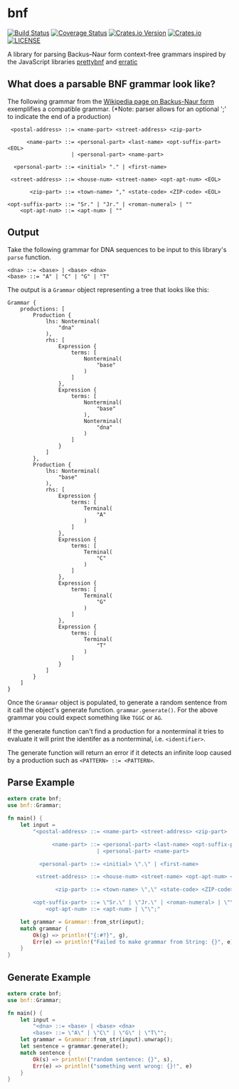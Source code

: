 # bnf

[![Build Status](https://travis-ci.org/shnewto/bnf.svg?branch=master)](https://travis-ci.org/shnewto/bnf)
[![Coverage Status](https://coveralls.io/repos/github/shnewto/bnf/badge.svg?branch=master)](https://coveralls.io/github/shnewto/bnf?branch=master)
[![Crates.io Version](https://img.shields.io/crates/v/bnf.svg)](https://crates.io/crates/bnf)
[![Crates.io](https://img.shields.io/crates/d/bnf.svg)](https://crates.io/crates/bnf)
[![LICENSE](https://img.shields.io/badge/license-MIT-blue.svg)](LICENSE)

A library for parsing Backus–Naur form context-free grammars
inspired by the JavaScript libraries [prettybnf](https://github.com/dhconnelly/prettybnf) and
[erratic](https://github.com/dhconnelly/erratic)

## What does a parsable BNF grammar look like?

The following grammar from the
[Wikipedia page on Backus-Naur form](https://en.wikipedia.org/wiki/Backus%E2%80%93Naur_form#Example)
exemplifies a compatible grammar. (*Note: parser allows for an optional ';'
to indicate the end of a production)

```text
 <postal-address> ::= <name-part> <street-address> <zip-part>

      <name-part> ::= <personal-part> <last-name> <opt-suffix-part> <EOL>
                    | <personal-part> <name-part>

  <personal-part> ::= <initial> "." | <first-name>

 <street-address> ::= <house-num> <street-name> <opt-apt-num> <EOL>

       <zip-part> ::= <town-name> "," <state-code> <ZIP-code> <EOL>

<opt-suffix-part> ::= "Sr." | "Jr." | <roman-numeral> | ""
    <opt-apt-num> ::= <apt-num> | ""
```

## Output
Take the following grammar for DNA sequences to be input to this library's
`parse` function.
```text
<dna> ::= <base> | <base> <dna>
<base> ::= "A" | "C" | "G" | "T"
```

The output is a `Grammar` object representing a tree that looks like this:
```text
Grammar {
    productions: [
        Production {
            lhs: Nonterminal(
                "dna"
            ),
            rhs: [
                Expression {
                    terms: [
                        Nonterminal(
                            "base"
                        )
                    ]
                },
                Expression {
                    terms: [
                        Nonterminal(
                            "base"
                        ),
                        Nonterminal(
                            "dna"
                        )
                    ]
                }
            ]
        },
        Production {
            lhs: Nonterminal(
                "base"
            ),
            rhs: [
                Expression {
                    terms: [
                        Terminal(
                            "A"
                        )
                    ]
                },
                Expression {
                    terms: [
                        Terminal(
                            "C"
                        )
                    ]
                },
                Expression {
                    terms: [
                        Terminal(
                            "G"
                        )
                    ]
                },
                Expression {
                    terms: [
                        Terminal(
                            "T"
                        )
                    ]
                }
            ]
        }
    ]
}

```

Once the `Grammar` object is populated, to generate a random sentence from it
call the object's generate function. `grammar.generate()`. For the above grammar
you could expect something like `TGGC` or `AG`.

If the generate function can't find a production for a nonterminal it tries
to evaluate it will print the identifer as a nonterminal, i.e. `<identifier>`.

The generate function will return an error if it detects an infinite loop caused
by a production such as `<PATTERN> ::= <PATTERN>`.

## Parse Example

```rust
extern crate bnf;
use bnf::Grammar;

fn main() {
    let input =
        "<postal-address> ::= <name-part> <street-address> <zip-part>

              <name-part> ::= <personal-part> <last-name> <opt-suffix-part> <EOL>
                            | <personal-part> <name-part>

          <personal-part> ::= <initial> \".\" | <first-name>

         <street-address> ::= <house-num> <street-name> <opt-apt-num> <EOL>

               <zip-part> ::= <town-name> \",\" <state-code> <ZIP-code> <EOL>

        <opt-suffix-part> ::= \"Sr.\" | \"Jr.\" | <roman-numeral> | \"\"
            <opt-apt-num> ::= <apt-num> | \"\";"

    let grammar = Grammar::from_str(input);
    match grammar {
        Ok(g) => println!("{:#?}", g),
        Err(e) => println!("Failed to make grammar from String: {}", e),
    }
}
```
## Generate Example

```rust
extern crate bnf;
use bnf::Grammar;

fn main() {
    let input =
        "<dna> ::= <base> | <base> <dna>
        <base> ::= \"A\" | \"C\" | \"G\" | \"T\"";
    let grammar = Grammar::from_str(input).unwrap();
    let sentence = grammar.generate();
    match sentence {
        Ok(s) => println!("random sentence: {}", s),
        Err(e) => println!("something went wrong: {}!", e)
    }
}
```